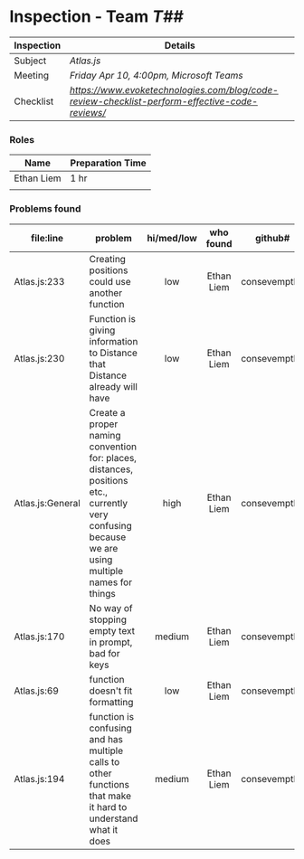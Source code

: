 # Inspection - Team *T##* 
 
| Inspection | Details |
| ----- | ----- |
| Subject | *Atlas.js* |
| Meeting | *Friday Apr 10, 4:00pm, Microsoft Teams* |
| Checklist | *https://www.evoketechnologies.com/blog/code-review-checklist-perform-effective-code-reviews/* |

### Roles

| Name | Preparation Time |
| ---- | ---- |
| Ethan Liem | 1 hr |
|  |  |

### Problems found

| file:line | problem | hi/med/low | who found | github#  |
| --- | --- | :---: | :---: | --- |
| Atlas.js:233 | Creating positions could use another function | low | Ethan Liem| consevempthe |
| Atlas.js:230 | Function is giving information to Distance that Distance already will have | low | Ethan Liem | consevempthe|
| Atlas.js:General | Create a proper naming convention for: places, distances, positions etc., currently very confusing because we are using multiple names for things | high | Ethan Liem | consevempthe |
| Atlas.js:170 | No way of stopping empty text in prompt, bad for keys | medium | Ethan Liem | consevempthe |
| Atlas.js:69 | function doesn't fit formatting | low | Ethan Liem | consevempthe |
| Atlas.js:194 | function is confusing and has multiple calls to other functions that make it hard to understand what it does | medium | Ethan Liem | consevempthe|
